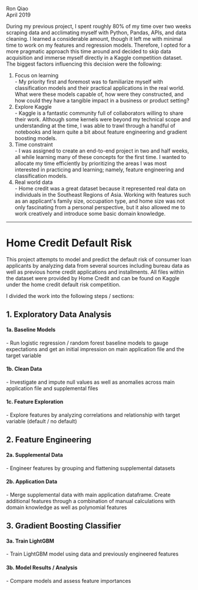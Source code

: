 Ron Qiao  
April 2019  

During my previous project, I spent roughly 80% of my time over two weeks scraping data and acclimating myself with Python, Pandas, APIs, and data cleaning. I learned a considerable amount, though it left me with minimal time to work on my features and regression models. Therefore, I opted for a more pragmatic approach this time around and decided to skip data acquisition and immerse myself directly in a Kaggle competition dataset. The biggest factors influencing this decision were the following:  
1. Focus on learning  
\- My priority first and foremost was to familiarize myself with classification models and their practical applications in the real world. What were these models capable of, how were they constructed, and how could they have a tangible impact in a business or product setting? 
2. Explore Kaggle  
\- Kaggle is a fantastic community full of collaborators willing to share their work. Although some kernels were beyond my technical scope and understanding at the time, I was able to trawl through a handful of notebooks and learn quite a bit about feature engineering and gradient boosting models.  
3. Time constraint  
\- I was assigned to create an end-to-end project in two and half weeks, all while learning many of these concepts for the first time. I wanted to allocate my time efficiently by prioritizing the areas I was most interested in practicing and learning; namely, feature engineering and classification models.
3. Real world data  
\- Home credit was a great dataset because it represented real data on individuals in the Southeast Regions of Asia. Working with features such as an applicant's family size, occupation type, and home size was not only fascinating from a personal perspective, but it also allowed me to work creatively and introduce some basic domain knowledge.

<hr>  

# **Home Credit Default Risk**  

This project attempts to model and predict the default risk of consumer loan applicants by analyzing data from several sources including bureau data as well as previous home credit applications and installments. All files within the dataset were provided by Home Credit and can be found on Kaggle under the home credit default risk competition.  

I divided the work into the following steps / sections:

## 1. Exploratory Data Analysis 
#### 1a. Baseline Models
\- Run logistic regression / random forest baseline models to gauge expectations and get an initial impression on main application file and the target variable  
#### 1b. Clean Data  
\- Investigate and impute null values as well as anomalies across main application file and supplemental files
#### 1c. Feature Exploration
\- Explore features by analyzing correlations and relationship with target variable (default / no default)  
## 2. Feature Engineering
#### 2a. Supplemental Data 
\- Engineer features by grouping and flattening supplemental datasets
#### 2b. Application Data
\- Merge supplemental data with main application dataframe. Create additional features through a combination of manual calculations with domain knowledge as well as polynomial features 
## 3. Gradient Boosting Classifier
#### 3a. Train LightGBM  
\- Train LightGBM model using data and previously engineered features  
#### 3b. Model Results / Analysis  
\- Compare models and assess feature importances
  
